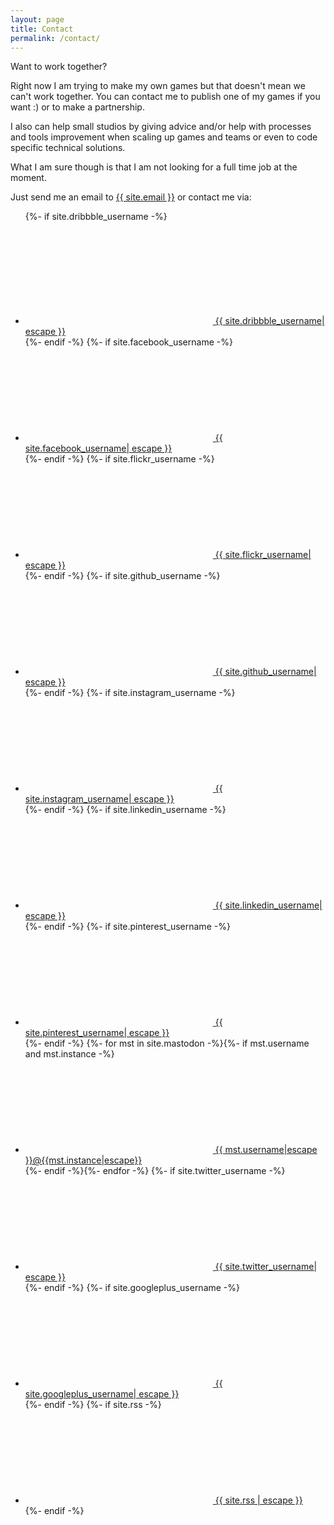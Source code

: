 ```yaml
---
layout: page
title: Contact
permalink: /contact/
---
```


Want to work together?

Right now I am trying to make my own games but that doesn't mean we can't work together. You can contact me to publish one of my games if you want :) or to make a partnership.

I also can help small studios by giving advice and/or help with processes and tools improvement when scaling up games and teams or even to code specific technical solutions.

What I am sure though is that I am not looking for a full time job at the moment.

Just send me an email to <a class="u-email" href="mailto:{{ site.email }}">{{ site.email }}</a> or contact me via:

<ul class="social-media-list">

  {%- if site.dribbble_username -%}<li><a href="https://dribbble.com/{{ site.dribbble_username| cgi_escape | escape }}"><svg class="svg-icon"><use xlink:href="{{ '/assets/minima-social-icons.svg#dribbble' | relative_url }}"></use></svg> <span class="username">{{ site.dribbble_username| escape }}</span></a></li>{%- endif -%}
  {%- if site.facebook_username -%}<li><a href="https://www.facebook.com/{{ site.facebook_username| cgi_escape | escape }}"><svg class="svg-icon"><use xlink:href="{{ '/assets/minima-social-icons.svg#facebook' | relative_url }}"></use></svg> <span class="username">{{ site.facebook_username| escape }}</span></a></li>{%- endif -%}
  {%- if site.flickr_username -%}<li><a href="https://www.flickr.com/photos/{{ site.flickr_username| cgi_escape | escape }}"><svg class="svg-icon"><use xlink:href="{{ '/assets/minima-social-icons.svg#flickr' | relative_url }}"></use></svg> <span class="username">{{ site.flickr_username| escape }}</span></a></li>{%- endif -%}
  {%- if site.github_username -%}<li><a href="https://github.com/{{ site.github_username| cgi_escape | escape }}"><svg class="svg-icon"><use xlink:href="{{ '/assets/minima-social-icons.svg#github' | relative_url }}"></use></svg> <span class="username">{{ site.github_username| escape }}</span></a></li>{%- endif -%}
  {%- if site.instagram_username -%}<li><a href="https://instagram.com/{{ site.instagram_username| cgi_escape | escape }}"><svg class="svg-icon"><use xlink:href="{{ '/assets/minima-social-icons.svg#instagram' | relative_url }}"></use></svg> <span class="username">{{ site.instagram_username| escape }}</span></a></li>{%- endif -%}
  {%- if site.linkedin_username -%}<li><a href="https://www.linkedin.com/in/{{ site.linkedin_username| cgi_escape | escape }}"><svg class="svg-icon"><use xlink:href="{{ '/assets/minima-social-icons.svg#linkedin' | relative_url }}"></use></svg> <span class="username">{{ site.linkedin_username| escape }}</span></a></li>{%- endif -%}
  {%- if site.pinterest_username -%}<li><a href="https://www.pinterest.com/{{ site.pinterest_username| cgi_escape | escape }}"><svg class="svg-icon"><use xlink:href="{{ '/assets/minima-social-icons.svg#pinterest' | relative_url }}"></use></svg> <span class="username">{{ site.pinterest_username| escape }}</span></a></li>{%- endif -%}
  {%- for mst in site.mastodon -%}{%- if mst.username and mst.instance -%}<li><a rel="me" href="https://{{ mst.instance| cgi_escape | escape}}/@{{mst.username}}"><svg class="svg-icon"><use xlink:href="{{ '/assets/minima-social-icons.svg#mastodon' | relative_url }}"></use></svg> <span class="username">{{ mst.username|escape }}@{{mst.instance|escape}}</span></a></li>{%- endif -%}{%- endfor -%}
  {%- if site.twitter_username -%}<li><a href="https://www.twitter.com/{{ site.twitter_username| cgi_escape | escape }}"><svg class="svg-icon"><use xlink:href="{{ '/assets/minima-social-icons.svg#twitter' | relative_url }}"></use></svg> <span class="username">{{ site.twitter_username| escape }}</span></a></li>{%- endif -%}
  {%- if site.googleplus_username -%}<li><a href="https://plus.google.com/{{ site.googleplus_username| escape }}"><svg class="svg-icon"><use xlink:href="{{ '/assets/minima-social-icons.svg#googleplus' | relative_url }}"></use></svg> <span class="username">{{ site.googleplus_username| escape }}</span></a></li>{%- endif -%}
  {%- if site.rss -%}<li><a href="{{ 'feed.xml' | relative_url }}"><svg class="svg-icon"><use xlink:href="{{ '/assets/minima-social-icons.svg#rss' | relative_url }}"></use></svg> <span>{{ site.rss | escape }}</span></a></li>{%- endif -%}
</ul>